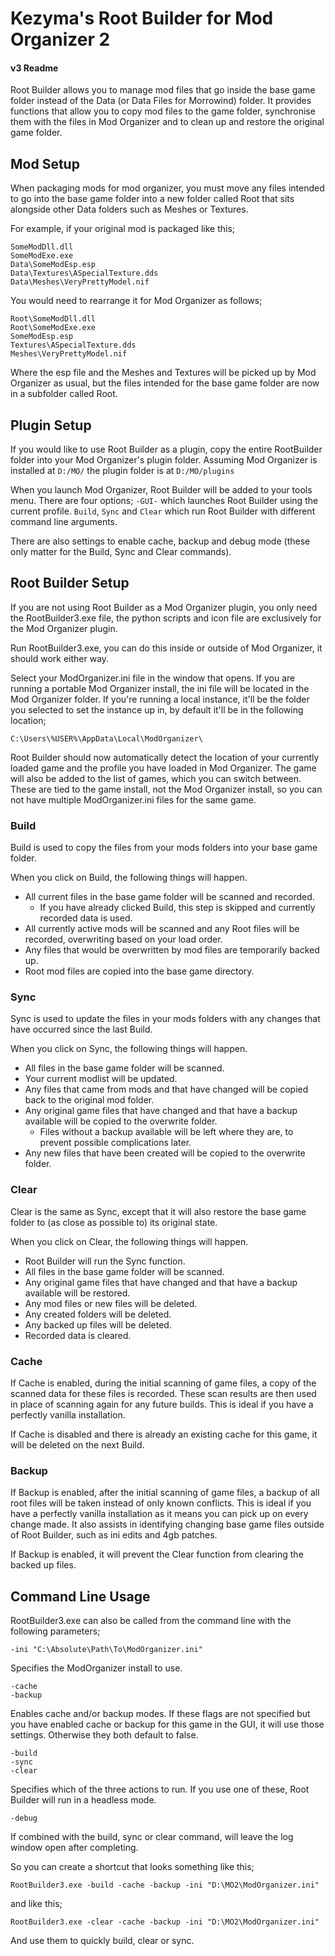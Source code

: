 # Kezyma's Root Builder for Mod Organizer 2
#### v3 Readme

Root Builder allows you to manage mod files that go inside the base game folder instead of the Data (or Data Files for Morrowind) folder. It provides functions that allow you to copy mod files to the game folder, synchronise them with the files in Mod Organizer and to clean up and restore the original game folder.

## Mod Setup

When packaging mods for mod organizer, you must move any files intended to go into the base game folder into a new folder called Root that sits alongside other Data folders such as Meshes or Textures. 

For example, if your original mod is packaged like this;

	SomeModDll.dll
	SomeModExe.exe
	Data\SomeModEsp.esp
	Data\Textures\ASpecialTexture.dds
	Data\Meshes\VeryPrettyModel.nif

You would need to rearrange it for Mod Organizer as follows;

	Root\SomeModDll.dll
	Root\SomeModExe.exe
	SomeModEsp.esp
	Textures\ASpecialTexture.dds
	Meshes\VeryPrettyModel.nif

Where the esp file and the Meshes and Textures will be picked up by Mod Organizer as usual, but the files intended for the base game folder are now in a subfolder called Root.

## Plugin Setup

If you would like to use Root Builder as a plugin, copy the entire RootBuilder folder into your Mod Organizer's plugin folder.
Assuming Mod Organizer is installed at `D:/MO/` the plugin folder is at `D:/MO/plugins`

When you launch Mod Organizer, Root Builder will be added to your tools menu.
There are four options;
`-GUI-` which launches Root Builder using the current profile.
`Build`, `Sync` and `Clear` which run Root Builder with different command line arguments.

There are also settings to enable cache, backup and debug mode (these only matter for the Build, Sync and Clear commands).

## Root Builder Setup

If you are not using Root Builder as a Mod Organizer plugin, you only need the RootBuilder3.exe file, the python scripts and icon file are exclusively for the Mod Organizer plugin.

Run RootBuilder3.exe, you can do this inside or outside of Mod Organizer, it should work either way.

Select your ModOrganizer.ini file in the window that opens.
If you are running a portable Mod Organizer install, the ini file will be located in the Mod Organizer folder.
If you're running a local instance, it'll be the folder you selected to set the instance up in, by default it'll be in the following location;

	C:\Users\%USER%\AppData\Local\ModOrganizer\

Root Builder should now automatically detect the location of your currently loaded game and the profile you have loaded in Mod Organizer.
The game will also be added to the list of games, which you can switch between. 
These are tied to the game install, not the Mod Organizer install, so you can not have multiple ModOrganizer.ini files for the same game.

### Build

Build is used to copy the files from your mods folders into your base game folder.

When you click on Build, the following things will happen.
- All current files in the base game folder will be scanned and recorded. 
	- If you have already clicked Build, this step is skipped and currently recorded data is used.
- All currently active mods will be scanned and any Root files will be recorded, overwriting based on your load order.
- Any files that would be overwritten by mod files are temporarily backed up.
- Root mod files are copied into the base game directory.

### Sync

Sync is used to update the files in your mods folders with any changes that have occurred since the last Build.

When you click on Sync, the following things will happen.
- All files in the base game folder will be scanned.
- Your current modlist will be updated.
- Any files that came from mods and that have changed will be copied back to the original mod folder.
- Any original game files that have changed and that have a backup available will be copied to the overwrite folder.
	- Files without a backup available will be left where they are, to prevent possible complications later.
- Any new files that have been created will be copied to the overwrite folder.

### Clear

Clear is the same as Sync, except that it will also restore the base game folder to (as close as possible to) its original state. 

When you click on Clear, the following things will happen.
- Root Builder will run the Sync function.
- All files in the base game folder will be scanned.
- Any original game files that have changed and that have a backup available will be restored.
- Any mod files or new files will be deleted.
- Any created folders will be deleted.
- Any backed up files will be deleted.
- Recorded data is cleared.

### Cache

If Cache is enabled, during the initial scanning of game files, a copy of the scanned data for these files is recorded. These scan results are then used in place of scanning again for any future builds. This is ideal if you have a perfectly vanilla installation.

If Cache is disabled and there is already an existing cache for this game, it will be deleted on the next Build.

### Backup

If Backup is enabled, after the initial scanning of game files, a backup of all root files will be taken instead of only known conflicts. This is ideal if you have a perfectly vanilla installation as it means you can pick up on every change made. It also assists in identifying changing base game files outside of Root Builder, such as ini edits and 4gb patches. 

If Backup is enabled, it will prevent the Clear function from clearing the backed up files.

## Command Line Usage

RootBuilder3.exe can also be called from the command line with the following parameters;

	-ini "C:\Absolute\Path\To\ModOrganizer.ini"
Specifies the ModOrganizer install to use.

	-cache
	-backup
Enables cache and/or backup modes.
If these flags are not specified but you have enabled cache or backup for this game in the GUI, it will use those settings. Otherwise they both default to false.

	-build
	-sync
	-clear
Specifies which of the three actions to run. If you use one of these, Root Builder will run in a headless mode.

	-debug
If combined with the build, sync or clear command, will leave the log window open after completing.

So you can create a shortcut that looks something like this;

	RootBuilder3.exe -build -cache -backup -ini "D:\MO2\ModOrganizer.ini"

and like this;

	RootBuilder3.exe -clear -cache -backup -ini "D:\MO2\ModOrganizer.ini"

And use them to quickly build, clear or sync.
